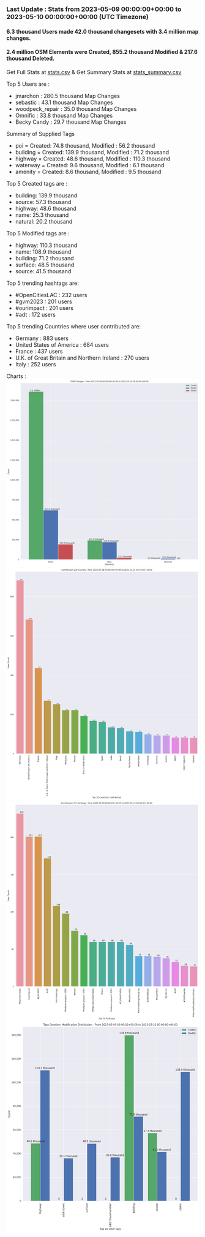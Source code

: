 ### Last Update : Stats from 2023-05-09 00:00:00+00:00 to 2023-05-10 00:00:00+00:00 (UTC Timezone)

#### 6.3 thousand Users made 42.0 thousand changesets with 3.4 million map changes.
#### 2.4 million OSM Elements were Created, 855.2 thousand Modified & 217.6 thousand Deleted.
Get Full Stats at [stats.csv](/stats/Global/Daily/stats.csv)
 & Get Summary Stats at [stats_summary.csv](/stats/Global/Daily/stats_summary.csv)

Top 5 Users are : 
- jmarchon : 280.5 thousand Map Changes
- sebastic : 43.1 thousand Map Changes
- woodpeck_repair : 35.0 thousand Map Changes
- Omnific : 33.8 thousand Map Changes
- Becky Candy : 29.7 thousand Map Changes

Summary of Supplied Tags
- poi = Created: 74.8 thousand, Modified : 56.2 thousand
- building = Created: 139.9 thousand, Modified : 71.2 thousand
- highway = Created: 48.6 thousand, Modified : 110.3 thousand
- waterway = Created: 9.6 thousand, Modified : 6.1 thousand
- amenity = Created: 8.6 thousand, Modified : 9.5 thousand


Top 5 Created tags are :
- building: 139.9 thousand
- source: 57.3 thousand
- highway: 48.6 thousand
- name: 25.3 thousand
- natural: 20.2 thousand


Top 5 Modified tags are :
- highway: 110.3 thousand
- name: 108.9 thousand
- building: 71.2 thousand
- surface: 48.5 thousand
- source: 41.5 thousand


Top 5 trending hashtags are:
- #OpenCitiesLAC : 232 users
- #gvm2023 : 201 users
- #ourimpact : 201 users
- #adt : 172 users


Top 5 trending Countries where user contributed are:
- Germany : 883 users
- United States of America : 684 users
- France : 437 users
- U.K. of Great Britain and Northern Ireland : 270 users
- Italy : 252 users


 Charts : 
![Alt text](./stats_osm_changes.png) 
![Alt text](./stats_users_per_country.png) 
![Alt text](./stats_users_per_hashtag.png) 
![Alt text](./stats_tags.png) 

